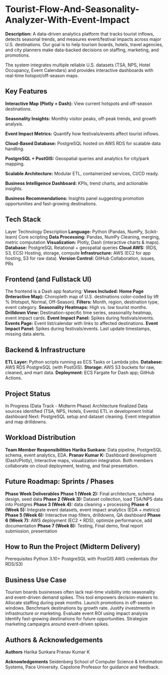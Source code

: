 # Tourist-Flow-And-Seasonality-Analyzer-With-Event-Impact
**Description:**
A data-driven analytics platform that tracks tourist inflows, detects seasonal trends, and measures event/festival impacts across major U.S. destinations.
Our goal is to help tourism boards, hotels, travel agencies, and city planners make data-backed decisions on staffing, marketing, and promotions.

The system integrates multiple reliable U.S. datasets (TSA, NPS, Hotel Occupancy, Event Calendars) and provides interactive dashboards with real-time hotspot/off-season maps.

## Key Features
**Interactive Map (Plotly + Dash):** View current hotspots and off-season destinations.

**Seasonality Insights:** Monthly visitor peaks, off-peak trends, and growth analysis.

**Event Impact Metrics:** Quantify how festivals/events affect tourist inflows.

**Cloud-Based Database:** PostgreSQL hosted on AWS RDS for scalable data handling.

**PostgreSQL + PostGIS:** Geospatial queries and analytics for city/park mapping.

**Scalable Architecture:** Modular ETL, containerized services, CI/CD ready.

**Business Intelligence Dashboard:** KPIs, trend charts, and actionable insights.

**Business Recommendations:** Insights panel suggesting promotion opportunities and fast-growing destinations.

## Tech Stack
Layer	Technology	Description
**Language:**	Python (Pandas, NumPy, Scikit-learn) Core scripting
**Data Processing:** Pandas, NumPy	Cleaning, merging, metric computation
**Visualization:**	Plotly, Dash (interactive charts & maps).
**Database:**	PostgreSQL Relational + geospatial queries
**Cloud	AWS:** (RDS, S3, ECS)	Hosting, storage, compute
**Infrastructure:** AWS (EC2 for app hosting, S3 for raw data).
**Version Control:**	GitHub	Collaboration, issues, PRs

## Frontend (and Fullstack UI)
The frontend is a Dash app featuring:
**Views Included:** 
**Home Page (Interactive Map):** Choropleth map of U.S. destinations color-coded by lift % (Hotspot, Normal, Off-Season).
**Filters:** Month, region, destination type, event category.
**Seasonality Heatmaps:** High vs. low tourist months.
**Drilldown View:** Destination-specific time series, seasonality heatmap, event impact cards.
 **Event Impact Panel:** Spikes during festivals/events.  
**Events Page:** Event list/calendar with links to affected destinations.
 **Event Impact Panel:** Spikes during festivals/events.   Last update timestamps, missing data alerts.

## Backend & Infrastructure
**ETL Layer:** Python scripts running as ECS Tasks or Lambda jobs.
**Database:** AWS RDS PostgreSQL (with PostGIS).
**Storage:** AWS S3 buckets for raw, cleaned, and mart data.
**Deployment:** ECS Fargate for Dash app; GitHub Actions.

## Project Status
In Progress (Data Track - Midterm Phase)
Architecture finalized
Data sources identified (TSA, NPS, Hotels, Events)
ETL in development
Initial dashboard
Next: PostgreSQL setup and dataset cleaning.
Event integration and map drilldowns.

## Workload Distribution
**Team Member	Responsibilities**
 **Harika Sunkara:** Data pipeline, PostgreSQL schema, event analytics, EDA.
 **Pranav Kumar K:**	Dashboard development (Dash/Plotly), Interactive maps, visualization integration.
Both members collaborate on cloud deployment, testing, and final presentation.

## Future Roadmap: Sprints / Phases
**Phase	Week Deliverables**
**Phase 1	(Week 2):**	Final architecture, schema design, seed data
**Phase 2	(Week 3):**	Dataset collection, load TSA/NPS data into Postgres
**Phase 3	(Week 4):**	data cleaning + processing
**Phase 4	(Week 5):**	Integrate event datasets, event impact analytics (EDA + metrics)
**Phase 5	(Week 6):**	Interactive map filters, drilldowns, QA dashboard
**Phase 6	(Week 7):**	AWS deployment (EC2 + RDS), optimize performance, add documentation
**Phase 7	(Week 8):**	Testing, Final demo, final report submission, presentation

## How to Run the Project (Midterm Delivery)
Prerequisites
Python 3.10+
PostgreSQL with PostGIS
AWS credentials (for RDS/S3)

## Business Use Case
Tourism boards businesses often lack real-time visibility into seasonality and event-driven demand spikes. This tool empowers decision-makers to:
Allocate staffing during peak months.
Launch promotions in off-season windows.
Benchmark destinations by growth rate.
Justify investments in infrastructure or marketing.
Evaluate event ROI using impact analysis
Identify fast-growing destinations for future opportunities.
Strategize marketing campaigns around event-driven spikes.

## Authors & Acknowledgements
**Authors**
Harika Sunkara
Pranav Kumar K
 
 **Acknowledgements**
Seidenberg School of Computer Science & Information Systems, Pace University.
Capstone Professor for guidance and feedback.
